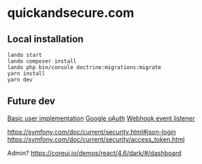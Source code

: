 # quickandsecure.com

## Local installation

```
lando start
lando composer install
lando php bin/console doctrine:migrations:migrate
yarn install
yarn dev
```

## Future dev

[Basic user implementation](https://symfony.com/doc/current/security.html)
[Google oAuth](https://github.com/thephpleague/oauth2-google/tree/main)
[Webhook event listener](https://symfony.com/blog/new-in-symfony-6-3-webhook-integration-with-mailer-and-notifier?utm_source=Symfony%20Blog%20Feed&utm_medium=feed&ref=jobbsy)

https://symfony.com/doc/current/security.html#json-login
https://symfony.com/doc/current/security/access_token.html

Admin?
https://coreui.io/demos/react/4.6/dark/#/dashboard
